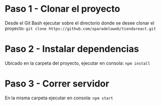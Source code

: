 # Paso 1 - Clonar el proyecto
Desde el Git Bash ejecutar sobre el directorio donde se desee clonar el proyecto: `git clone https://github.com/sparadeloweb/tiendareact.git`

# Paso 2 - Instalar dependencias
Ubicado en la carpeta del proyecto, ejecutar en consola: `npm install`

# Paso 3 - Correr servidor
En la misma carpeta ejecutar en consola: `npm start`

